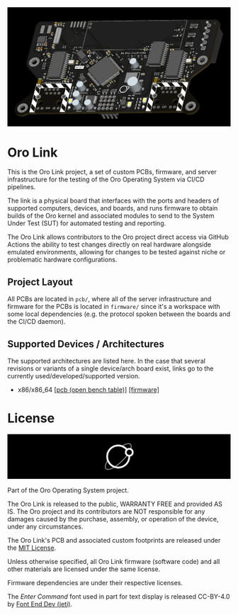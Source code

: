 <div align="center">
	<img src="https://github.com/oro-os/link/raw/master/asset/screenshot.png" />
</div>

# Oro Link

This is the Oro Link project, a set of custom PCBs, firmware, and server
infrastructure for the testing of the Oro Operating System via CI/CD pipelines.

The link is a physical board that interfaces with the ports and headers
of supported computers, devices, and boards, and runs firmware to obtain builds of
the Oro kernel and associated modules to send to the System Under Test (SUT)
for automated testing and reporting.

The Oro Link allows contributors to the Oro project direct access via
GitHub Actions the ability to test changes directly on real hardware
alongside emulated environments, allowing for changes to be tested
against niche or problematic hardware configurations.

## Project Layout

All PCBs are located in `pcb/`, where all of the server infrastructure and firmware for the PCBs
is located in `firmware/` since it's a workspace with some local dependencies (e.g. the protocol
spoken between the boards and the CI/CD daemon).

## Supported Devices / Architectures

The supported architectures are listed here. In the case that several revisions or variants
of a single device/arch board exist, links go to the currently used/developed/supported version.

- x86/x86_64 [[pcb (open bench table)]](pcb/link-x86-obt) [[firmware]](firmware/link-firmware-x86)

# License

<div align="center">
	<img src="https://github.com/oro-os/link/raw/master/asset/oro-banner.svg?sanitize=true" />
</div>

Part of the Oro Operating System project.

The Oro Link is released to the public, WARRANTY FREE
and provided AS IS. The Oro project and its contributors are NOT
responsible for any damages caused by the purchase, assembly, or operation
of the device, under any circumstances.

The Oro Link's PCB and associated custom footprints are released
under the [MIT License](LICENSE).

Unless otherwise specified, all Oro Link firmware (software code)
and all other materials are licensed under the same license.

Firmware dependencies are under their respective licenses.

The _Enter Command_ font used in part for text display is released CC-BY-4.0
by [Font End Dev (jeti)](https://fontenddev.com).

